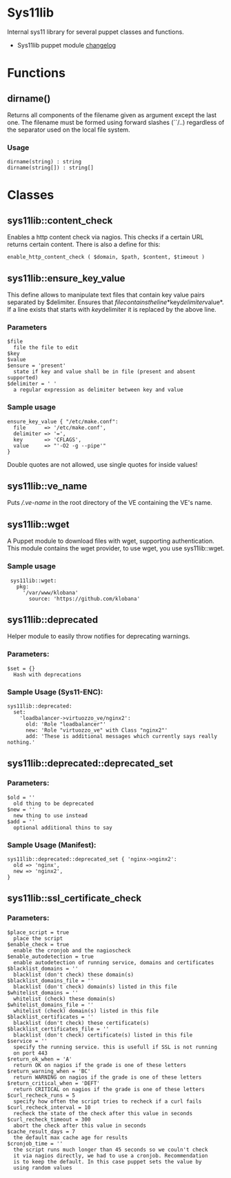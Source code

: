 # Sys11lib

Internal sys11 library for several puppet classes and functions.

* Sys11lib puppet module [changelog](CHANGELOG)

# Functions

## dirname()

Returns all components of the filename given as argument except the last one. The filename must be formed using forward slashes (``/..) regardless of the separator used on the local file system.

### Usage

    dirname(string) : string
    dirname(string[]) : string[]

# Classes

## sys11lib::content_check

Enables a http content check via nagios. This checks if a certain URL returns certain content. There is also a define for this:

    enable_http_content_check ( $domain, $path, $content, $timeout ) 

## sys11lib::ensure_key_value

This define allows to manipulate text files that contain key value pairs separated by $delimiter. Ensures that $file contains the line *$key$delimiter$value*. If a line exists that starts with $key$delimiter it is replaced by the above line.

### Parameters

    $file
      file the file to edit
    $key
    $value
    $ensure = 'present'
      state if key and value shall be in file (present and absent supported)
    $delimiter = ' '
      a regular expression as delimiter between key and value

### Sample usage

    ensure_key_value { "/etc/make.conf":
      file      => '/etc/make.conf',
      delimiter => '=',
      key       => 'CFLAGS',
      value     => "'-O2 -g --pipe'"
    }

Double quotes are not allowed, use single quotes for inside values!

## sys11lib::ve_name

Puts */.ve-name* in the root directory of the VE containing the VE's name.

## sys11lib::wget

A Puppet module to download files with wget, supporting authentication. This module contains the wget provider, to use wget, you use sys11lib::wget.

### Sample usage

     sys11lib::wget:
       pkg:
         '/var/www/klobana'
           source: 'https://github.com/klobana'

## sys11lib::deprecated

Helper module to easily throw notifies for deprecating warnings.

### Parameters:

    $set = {}
      Hash with deprecations

### Sample Usage (Sys11-ENC):

    sys11lib::deprecated:
      set:
        'loadbalancer->virtuozzo_ve/nginx2':
          old: 'Role "loadbalancer"'
          new: 'Role "virtuozzo_ve" with Class "nginx2"'
          add: 'These is additional messages which currently says really nothing.'

## sys11lib::deprecated::deprecated_set

### Parameters:

    $old = ''
      old thing to be deprecated
    $new = ''
      new thing to use instead
    $add = ''
      optional additional thins to say

### Sample Usage (Manifest):

    sys11lib::deprecated::deprecated_set { 'nginx->nginx2':
      old => 'nginx',
      new => 'nginx2',
    }

## sys11lib::ssl_certificate_check

### Parameters:

    $place_script = true
      place the script
    $enable_check = true
      enable the cronjob and the nagioscheck
    $enable_autodetection = true
      enable autodetection of running service, domains and certificates
    $blacklist_domains = ''
      blacklist (don't check) these domain(s)
    $blacklist_domains_file = ''
      blacklist (don't check) domain(s) listed in this file
    $whitelist_domains = ''
      whitelist (check) these domain(s)
    $whitelist_domains_file = ''
      whitelist (check) domain(s) listed in this file
    $blacklist_certificates = ''
      blacklist (don't check) these certificate(s)
    $blacklist_certificates_file = ''
      blacklist (don't check) certificate(s) listed in this file
    $service = ''
      specify the running service. this is usefull if SSL is not running
      on port 443
    $return_ok_when = 'A'
      return OK on nagios if the grade is one of these letters
    $return_warning_when = 'BC'
      return WARNING on nagios if the grade is one of these letters
    $return_critical_when = 'DEFT'
      return CRITICAL on nagios if the grade is one of these letters
    $curl_recheck_runs = 5
      specify how often the script tries to recheck if a curl fails
    $curl_recheck_interval = 10
      recheck the state of the check after this value in seconds
    $curl_recheck_timeout = 300
      abort the check after this value in seconds
    $cache_result_days = 7
      the default max cache age for results
    $cronjob_time = ''
      the script runs much longer than 45 seconds so we couln't check
      it via nagios directly, we had to use a cronjob. Recommendation
      is to keep the default. In this case puppet sets the value by
      using random values
